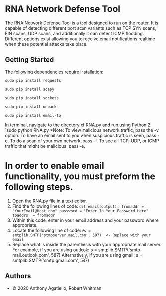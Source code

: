 # RNA Network Defense Tool

The RNA Network Defense Tool is a tool designed to run on the router. It is capable of detecting different port scan variants such as TCP SYN scans, FIN scans, UDP scans, and additionally it can detect ICMP flooding. Different options exist allowing you to receive email notifications realtime when these potential attacks take place.

## Getting Started

The following dependencies require installation:

`sudo pip install requests`

`sudo pip install scapy`

`sudo pip install sockets`

`sudo pip install unpack`

`sudo pip install email-to`

In terminal, navigate to the directory of RNA.py and run using Python 2.
`sudo python RNA.py
*Note: To view malicious network traffic, pass the -v option. To have an email sent to you when suspicious traffic is seen, pass -e. To do a scan of your own network, pass -l. To see all TCP, UDP, or ICMP traffic that might be malicious, pass -a.

# In order to enable email functionality, you must preform the following steps.
1. Open the RNA.py file in a text editor.
2. Find the following lines of code:
`def email(output):
    fromaddr = "YourEmail@Host.com"
    password = "Enter In Your Password Here"
    toaddrs  = fromaddr`
3. Within this code, enter in your email address and your password where appropriate.
4. Locate the following line of code:
`#s = smtplib.SMTP('stmpserver.mail.com', 587)  <- Replace with your email`
5. Replace what is inside the parenthesis with your appropriate mail server.
For example, if you are using outlook: s = smtplib.SMTP('smtp-mail.outlook.com', 587)
Alternatively, if you are using gmail: s = smtplib.SMTP('smtp.gmail.com', 587)
## Authors

* © 2020 Anthony Agatiello, Robert Whitman
